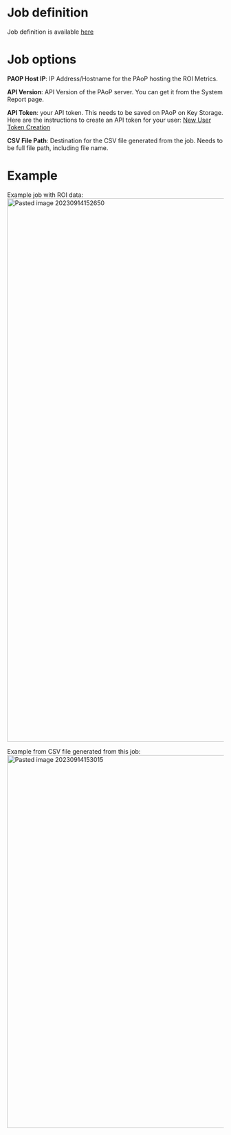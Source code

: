 # Job definition
Job definition is available [here](Export_ROI_metrics_to_CSV.yaml)

# Job options
**PAOP Host IP**: IP Address/Hostname for the PAoP hosting the ROI Metrics.

**API Version**: API Version of the PAoP server. You can get it from the System Report page.

**API Token**: your API token. This needs to be saved on PAoP on Key Storage. Here are the instructions to create an API token for your user: [New User Token Creation](https://docs.rundeck.com/docs/api/api_basics.html#running-the-welcome-project-and-new-user-token-creation)

**CSV File Path**: Destination for the CSV file generated from the job. Needs to be full file path, including file name.

# Example
Example job with ROI data:
<img width="1263" alt="Pasted image 20230914152650" src="https://github.com/brmdias/process-automation-demo-jobs/assets/100204121/727addcf-4805-4cc5-b92e-de01f92a59ae">

Example from CSV file generated from this job:
<img width="867" alt="Pasted image 20230914153015" src="https://github.com/brmdias/process-automation-demo-jobs/assets/100204121/28a712f2-989d-45e7-8f0d-8332ee92595f">
